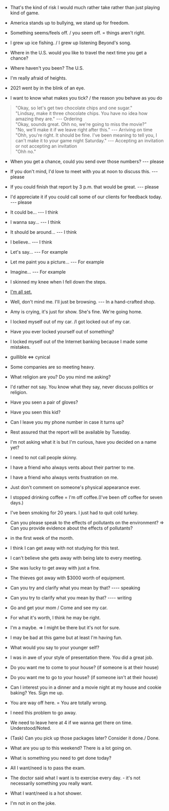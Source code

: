 - That's the kind of risk I would much rather take rather than just playing kind of game.

- America stands up to bullying, we stand up for freedom.

- Something seems/feels off. /  you seem off. = things aren't right.

- I grew up ice fishing. / I grew up listening Beyond's song. 

- Where in the U.S. would you like to travel the next time you get a chance?

- Where haven't you been? The U.S.

- I'm really afraid of heights.

- 2021 went by in the blink of an eye.

- I want to know what makes you tick? / the reason you behave as you do

> "Okay, so let's get two chocolate chips and one sugar."    
> "Lindsay, make it three chocolate chips. You have no idea how amazing they are."  ---   Ordering  
> "Okay, sounds great. Ohh no, we're going to miss the movie?"  
> "No, we'll make it if we leave right after this."  --- Arriving on time  
> "Ohh, you're right. It should be fine. I've been meaning to tell you, I can't make it to your game night Saturday."  ---  Accepting an invitation or not accepting an invitation  
> "Ohh no."  

- When you get a chance, could you send over those numbers?  --- please
- If you don't mind, I'd love to meet with you at noon to discuss this.  --- please
- If you could finish that report by 3 p.m. that would be great.  --- please
- I'd appreciate it if you could call some of our clients for feedback today. --- please

- It could be... --- I think
- I wanna say... --- I think
- It should be around... --- I think
- I believe.. --- I think

- Let's say... --- For example
- Let me paint you a picture... --- For example
- Imagine... --- For example

- I skinned my knee when I fell down the steps.

- [I'm all set.](https://www.merriam-webster.com/words-at-play/usage-of-all-set-idiom)

- Well, don't mind me. I'll just be browsing.   --- In a hand-crafted shop.

- Amy is crying, it's just for show. She's fine. We're going home.

- I locked myself out of my car. /I got locked out of my car.
- Have you ever locked yourself out of something?
- I locked myself out of the Internet banking because I made some mistakes.

- guillible <=> cynical

- Some companies are so meeting heavy.

- What religion are you? Do you mind me asking?  
- I'd rather not say. You know what they say, never discuss politics or religion.  

- Have you seen a pair of gloves?  
- Have you seen this kid?

- Can I leave you my phone number in case it turns up?

- Rest assured that the report will be available by Tuesday.

- I'm not asking what it is but I'm curious, have you decided on a name yet?

- I need to not call people skinny.

- I have a friend who always vents about their partner to me.
- I have a friend who always vents frustration on me.

- Just don't comment on someone's physical appearance ever.

- I stopped drinking coffee = I'm off coffee.(I've been off coffee for seven days.)

- I've been smoking for 20 years. I just had to quit cold turkey.  

- Can you please speak to the effects of pollutants on the environment? => Can you provide evidence about the effects of pollutants?

- in the first week of the month.  

- I think I can get away with not studying for this test.  
- I can't believe she gets away with being late to every meeting.  
- She was lucky to get away with just a fine.  
- The thieves got away with $3000 worth of equipment.  

- Can you try and clarify what you mean by that? ---- speaking    
- Can you try to clarify what you mean by that? ---- writing    

- Go and get your mom / Come and see my car.  

- For what it's worth, I think he may be right.   

- I'm a maybe. => I might be there but it's not for sure.   

- I may be bad at this game but at least I'm having fun.   

- What would you say to your younger self?   

- I was in awe of your style of presentation there. You did a great job.   

- Do you want me to come to your house? (if someone is at their house)     
- Do you want me to go to your house? (if someone isn't at their house)    

- Can I interest you in a dinner and a movie night at my house and cookie baking? Yes. Sign me up.

- You are way off here. = You are totally wrong.

- I need this problem to go away.  

- We need to leave here at 4 if we wanna get there on time.  Understood/Noted.
- (Task) Can you pick up those packages later? Consider it done./ Done.

- What are you up to this weekend?  There is a lot going on.

- What is something you need to get done today?

- All I want/need is to pass the exam.
- The doctor said what I want is to exercise every day.  - it's not necessarily something you really want.
- What I want/need is a hot shower.

- I'm not in on the joke.